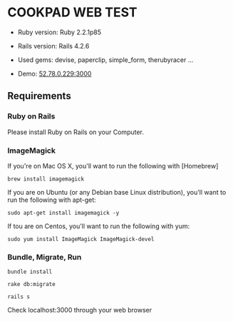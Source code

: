 # COOKPAD WEB TEST

* Ruby version: Ruby 2.2.1p85

* Rails version: Rails 4.2.6

* Used gems: devise, paperclip, simple_form, therubyracer ...

* Demo: [52.78.0.229:3000](http://52.78.0.229:3000)

## Requirements

### Ruby on Rails

Please install Ruby on Rails on your Computer.

### ImageMagick

If you're on Mac OS X, you'll want to run the following with [Homebrew]
<pre><code>brew install imagemagick</code></pre>
If you are on Ubuntu (or any Debian base Linux distribution), you'll want to run the following with apt-get:
<pre><code>sudo apt-get install imagemagick -y</code></pre>

If tou are on Centos, you'll want to run the following with yum:
<pre><code>sudo yum install ImageMagick ImageMagick-devel</code></pre>

### Bundle, Migrate, Run

<pre><code>bundle install</code></pre>
<pre><code>rake db:migrate</code></pre>
<pre><code>rails s</code></pre>

Check localhost:3000 through your web browser
